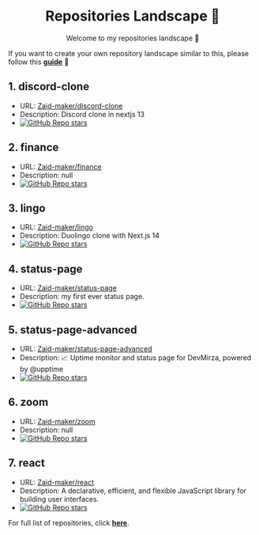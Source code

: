 <h1 align="center">Repositories Landscape 💎</h1>
<p align="center">Welcome to my repositories landscape 👋</p>

If you want to create your own repository landscape similar to this, please follow this [**guide**](./create-repo-landscape.md) 📖

## 1. discord-clone
- URL: <a href="https://github.com/Zaid-maker/discord-clone">Zaid-maker/discord-clone</a>
- Description: Discord clone in nextjs 13
- <a href="https://github.com/Zaid-maker/discord-clone/stargazers"><img alt="GitHub Repo stars" src="https://img.shields.io/github/stars/Zaid-maker/discord-clone"/></a>
## 2. finance
- URL: <a href="https://github.com/Zaid-maker/finance">Zaid-maker/finance</a>
- Description: null
- <a href="https://github.com/Zaid-maker/finance/stargazers"><img alt="GitHub Repo stars" src="https://img.shields.io/github/stars/Zaid-maker/finance"/></a>
## 3. lingo
- URL: <a href="https://github.com/Zaid-maker/lingo">Zaid-maker/lingo</a>
- Description: Duolingo clone with Next.js 14
- <a href="https://github.com/Zaid-maker/lingo/stargazers"><img alt="GitHub Repo stars" src="https://img.shields.io/github/stars/Zaid-maker/lingo"/></a>
## 4. status-page
- URL: <a href="https://github.com/Zaid-maker/status-page">Zaid-maker/status-page</a>
- Description: my first ever status page.
- <a href="https://github.com/Zaid-maker/status-page/stargazers"><img alt="GitHub Repo stars" src="https://img.shields.io/github/stars/Zaid-maker/status-page"/></a>
## 5. status-page-advanced
- URL: <a href="https://github.com/Zaid-maker/status-page-advanced">Zaid-maker/status-page-advanced</a>
- Description: 📈 Uptime monitor and status page for DevMirza, powered by @upptime
- <a href="https://github.com/Zaid-maker/status-page-advanced/stargazers"><img alt="GitHub Repo stars" src="https://img.shields.io/github/stars/Zaid-maker/status-page-advanced"/></a>
## 6. zoom
- URL: <a href="https://github.com/Zaid-maker/zoom">Zaid-maker/zoom</a>
- Description: null
- <a href="https://github.com/Zaid-maker/zoom/stargazers"><img alt="GitHub Repo stars" src="https://img.shields.io/github/stars/Zaid-maker/zoom"/></a>
## 7. react
- URL: <a href="https://github.com/Zaid-maker/react">Zaid-maker/react</a>
- Description: A declarative, efficient, and flexible JavaScript library for building user interfaces.
- <a href="https://github.com/Zaid-maker/react/stargazers"><img alt="GitHub Repo stars" src="https://img.shields.io/github/stars/Zaid-maker/react"/></a>

For full list of repositories, click [**here**](https://github.com/Zaid-maker?tab=repositories&q=&type=&language=&sort=stargazers).
